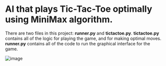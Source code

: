 # AI that plays Tic-Tac-Toe optimally using MiniMax algorithm.
There are two files in this project: **runner.py** and **tictactoe.py**. **tictactoe.py** contains all of the logic for playing the game, and for making optimal moves. **runner.py** contains all of the code to run the graphical interface for the game.

![image](https://github.com/abdeldayem02/cs50ai-week0-tictactoe/assets/126143101/a2ef31b8-6a99-4ae5-821d-7e31ed21f6ba)


